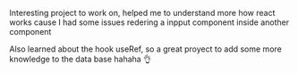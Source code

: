 Interesting project to work on, helped me to understand more how react works cause I had some issues redering a inpput component inside another component

Also learned about the hook useRef, so a great proyect to add some more knowledge to the data base hahaha 👌
